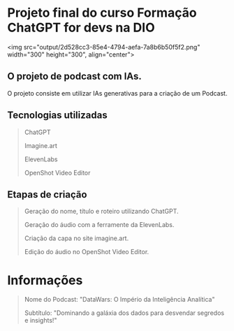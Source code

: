 # Projeto final do curso Formação ChatGPT for devs na DIO

<img src="output/2d528cc3-85e4-4794-aefa-7a8b6b50f5f2.png" width="300" height="300", align="center">


## O projeto de podcast com IAs.

O projeto consiste em utilizar IAs generativas para a criação de um Podcast.

## Tecnologias utilizadas

> ChatGPT
> 
> Imagine.art
> 
> ElevenLabs
> 
> OpenShot Video Editor

## Etapas de criação

>  Geração do nome, título e roteiro utilizando ChatGPT.
> 
>  Geração do áudio com a ferramente da ElevenLabs.
> 
>  Criação da capa no site imagine.art.
> 
>  Edição do áudio no OpenShot Video Editor.

# Informações

> Nome do Podcast: "DataWars: O Império da Inteligência Analítica"
> 
> Subtítulo: "Dominando a galáxia dos dados para desvendar segredos e insights!"
